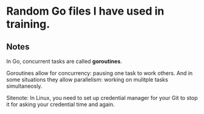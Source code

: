 # Random Go files I have used in training.

## Notes

In Go, concurrent tasks are called **goroutines**. 

Goroutines allow for concurrency: pausing one task to work others. 
And in some situations they allow parallelism: working on mulitple tasks simultaneosly.

Sitenote: In Linux, you need to set up credential manager for your Git to stop it for asking your credential time and again. 
